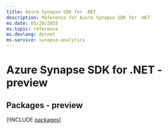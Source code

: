 ```yaml
---
title: Azure Synapse SDK for .NET
description: Reference for Azure Synapse SDK for .NET
ms.date: 05/28/2025
ms.topic: reference
ms.devlang: dotnet
ms.service: synapse-analytics
---
```

# Azure Synapse SDK for .NET - preview
## Packages - preview
[!INCLUDE [packages](synapse-index.md)]